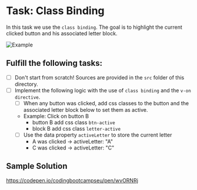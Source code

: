 # Task: Class Binding

In this task we use the `class binding`. The goal is to highlight the current clicked button and his associated letter block.

![Example](example.gif)

## Fulfill the following tasks:

- [ ] Don't start from scratch! Sources are provided in the `src` folder of this directory.
- [ ] Implement the following logic with the use of `class binding` and the `v-on directive`.
  - [ ] When any button was clicked, add css classes to the button and the associated letter block below to set them as active.
  - Example: Click on button B
    - button B add css class `btn-active`
    - block B add css class `letter-active`
  - [ ] Use the data property `activeLetter` to store the current letter
    - A was clicked -> activeLetter: "A"
    - C was clicked -> activeLetter: "C"

## Sample Solution

https://codepen.io/codingbootcampseu/pen/wvORNRj
